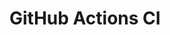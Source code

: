 # GitHub Actions CI







































































































































































































































































































































































































































































































































































































































































































































































































































































































































































































































































































































































